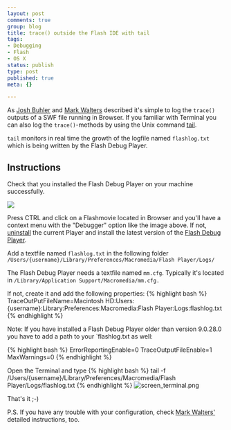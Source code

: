```yaml
--- 
layout: post
comments: true
group: blog
title: trace() outside the Flash IDE with tail
tags: 
- Debugging
- Flash
- OS X
status: publish
type: post
published: true
meta: {}

---
```

As [Josh Buhler](http://www.joshbuhler.com/2004/11/20/using-the-trace-method-from-a-browser/ "Using the trace(); method - from a BROWSER!") and [Mark Walters](http://www.digitalflipbook.com/archives/2005/07/trace_from_the.php "Trace from the browser, using standard trace()") described it's simple to log the `trace()` outputs of a SWF file running in Browser. If you familiar with Terminal you can also log the `trace()`-methods by using the Unix command [tail](http://www.computerhope.com/unix/utail.htm "Information about the Linux / Unix tail command tail.").

<!--more-->

`tail` monitors in real time the growth of the logfile named `flashlog.txt` which is being written by the Flash Debug Player.

## Instructions

Check that you installed the Flash Debug Player on your machine successfully.

![](/blog/uploads/2007/02/contextmenuflashdebugplayer.png)

Press CTRL and click on a Flashmovie located in Browser and you'll have a context menu with the "Debugger" option like the image above. If not, [uninstall](http://www.adobe.com/support/flashplayer/downloads.html#uninstaller) the current Player and install the latest version of the [Flash Debug Player](http://www.adobe.com/support/flashplayer/downloads.html).

Add a textfile named `flashlog.txt` in the following folder `/Users/{username}/Library/Preferences/Macromedia/Flash Player/Logs/`

The Flash Debug Player needs a textfile named `mm.cfg`. Typically it's located in `/Library/Application Support/Macromedia/mm.cfg. `

If not, create it and add the following properties:
{% highlight bash %}
TraceOutPutFileName=Macintosh HD:Users:{username}:Library:Preferences:Macromedia:Flash Player:Logs:flashlog.txt
{% endhighlight %}

Note: If you have installed a Flash Debug Player older than version 9.0.28.0 you have to add a path to your `flashlog.txt as well:

{% highlight bash %}
ErrorReportingEnable=0
TraceOutputFileEnable=1
MaxWarnings=0
{% endhighlight %}

Open the Terminal and type
{% highlight bash %}
tail -f /Users/{username}/Library/Preferences/Macromedia/Flash Player/Logs/flashlog.txt
{% endhighlight %}
![screen_terminal.png](/blog/uploads/2007/02/screen_terminal.png)

That's it ;-)

P.S. If you have any trouble with your configuration, check [Mark Walters'](http://www.digitalflipbook.com/archives/2005/07/trace_from_the.php "Trace from the browser, using standard trace()") detailed instructions, too.